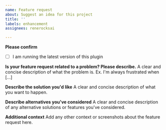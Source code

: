 ```yaml
---
name: Feature request
about: Suggest an idea for this project
title: ''
labels: enhancement
assignees: renerocksai

---
```


**Please confirm**
- [ ] I am running the latest version of this plugin

**Is your feature request related to a problem? Please describe.**
A clear and concise description of what the problem is. Ex. I'm always frustrated when [...]

**Describe the solution you'd like**
A clear and concise description of what you want to happen.

**Describe alternatives you've considered**
A clear and concise description of any alternative solutions or features you've considered.

**Additional context**
Add any other context or screenshots about the feature request here.

